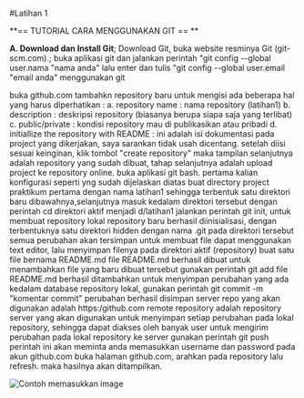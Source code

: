 #Latihan 1


**== TUTORIAL CARA MENGGUNAKAN GIT == **

**A. Download dan Install Git**;
     Download Git, buka website resminya Git (git-scm.com).;
buka aplikasi git dan jalankan perintah "git config --global user.nama "nama anda" lalu enter dan tulis "git config --global user.email "email anda"
menggunakan git

buka github.com
tambahkn repository baru untuk mengisi ada beberapa hal yang harus diperhatikan : a. repository name : nama repository (latihan1) b. description : deskripsi repository (biasanya berupa siapa saja yang terlibat) c. public/private : kondisi repository mau di publikasikan atau pribadi d. initiallize the repository with README : ini adalah isi dokumentasi pada project yang dikerjakan, saya sarankan tidak usah dicentang. setelah diisi sesuai keinginan, klik tombol "create repository" maka tampilan selanjutnya adalah repository yang sudah dibuat, tahap selanjutnya adalah upload project ke repository online.
buka aplikasi git bash. pertama kalian konfigurasi seperti yng sudah dijelaskan diatas
buat directory project praktikum pertama dengan nama latihan1
sehingga terbentuk satu direktori baru dibawahnya,selanjutnya masuk kedalam direktori tersebut dengan perintah cd
direktori aktif menjadi d/latihan1
jalankan perintah git init, untuk membuat repository lokal
repository baru berhasil diinisialisasi, dengan terbentuknya satu direktori hidden dengan nama .git
pada direktori tersebut semua perubahan akan tersimpan
untuk membuat file dapat menggunakan text editor, lalu menyimpan filenya pada direktori aktif (repository)
buat satu file bernama README.md
file README.md berhasil dibuat untuk menambahkan file yang baru dibuat tersebut gunakan perintah git add
file README.md berhasil ditambahkan
untuk menyimpan perubahan yang ada kedalam database repository lokal, gunakan perintah git commit -m "komentar commit"
perubahan berhasil disimpan
server repo yang akan digunakan adalah https:/github.com
remote repository adalah repository server yang akan digunakan untuk menyimpan setiap perubahan pada lokal repository, sehingga dapat diakses oleh banyak user
untuk mengirim perubahan pada lokal repository ke server gunakan perintah git push
perintah ini akan meminta anda memasukkan username dan password pada akun github.com
buka halaman github.com, arahkan pada repository lalu refresh. maka hasilnya akan ditampilkan.

![Contoh memasukkan image](https://user-images.githubusercontent.com/56189248/66370074-09957980-e9c9-11e9-92b1-e554bc2d4704.png)
